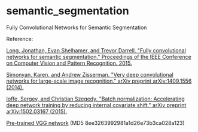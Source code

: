 # semantic_segmentation
Fully Convolutional Networks for Semantic Segmentation

Reference:

[Long, Jonathan, Evan Shelhamer, and Trevor Darrell. "Fully convolutional networks for semantic segmentation." Proceedings of the IEEE Conference on Computer Vision and Pattern Recognition. 2015.](http://www.cv-foundation.org/openaccess/content_cvpr_2015/html/Long_Fully_Convolutional_Networks_2015_CVPR_paper.html)

[Simonyan, Karen, and Andrew Zisserman. "Very deep convolutional networks for large-scale image recognition." arXiv preprint arXiv:1409.1556 (2014).](http://arxiv.org/abs/1409.1556)

[Ioffe, Sergey, and Christian Szegedy. "Batch normalization: Accelerating deep network training by reducing internal covariate shift." arXiv preprint arXiv:1502.03167 (2015).](http://arxiv.org/abs/1502.03167)



[Pre-trained VGG network](http://www.vlfeat.org/matconvnet/models/beta16/imagenet-vgg-verydeep-19.mat) (MD5 8ee3263992981a1d26e73b3ca028a123)
